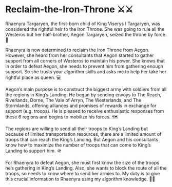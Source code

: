# Reclaim-the-Iron-Throne ⚔️⚔️
 
  Rhaenyra Targaryen, the first-born child of King Viserys I Targaryen, was considered the rightful heir to the Iron Throne. She was going to rule all the Westeros but her half-brother, Aegon Targaryen, seized the throne by force. 👑
  
  Rhaenyra is now determined to reclaim the Iron Throne from Aegon. However, she heard from her consultants that Aegon started to gather support from all corners of Westeros to maintain his power. She knows that in order to defeat Aegon, she needs to prevent him from gathering enough support. So she trusts your algorithm skills and asks me to help her take her rightful place as queen. 💻
  
  Aegon’s main purpose is to construct the biggest army with soldiers from all the regions in King’s Landing. He began by sending envoys to The Reach, Riverlands, Dorne, The Vale of Arryn, The Westerlands, and The Stormlands, offering alliances and promises of rewards in exchange for support (e.g. troops). He is pleased to receive enthusiastic responses from these 6 regions and begins to mobilize his forces. 🗺️
  
  The regions are willing to send all their troops to King’s Landing but because of limited transportation resources, there are a limited amount of troops that can reach the King’s Landing. But Aegon and his consultants know how to maximize the number of troops that can come to King’s Landing to support him. 🪖
  
  For Rhaenyra to defeat Aegon, she must first know the size of the troops he’s gathering in King’s Landing. Also, she wants to block the route of all the troops, so needs to know where to send her armies to. My duty is to give this crucial information to Rhaenyra using my algorithm knowledge. 🧑‍💻
